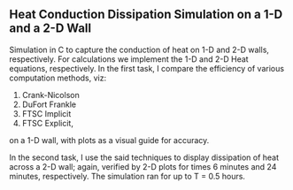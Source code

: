 ## **Heat Conduction Dissipation Simulation on a 1-D and a 2-D Wall**

Simulation in C to capture the conduction of heat on 1-D and 2-D walls, respectively. For calculations we implement the 1-D and 2-D Heat equations, respectively.
In the first task, I compare the efficiency of various computation methods, viz:
1. Crank-Nicolson
2. DuFort Frankle
3. FTSC Implicit
4. FTSC Explicit, 

on a 1-D wall, with plots as a visual guide for accuracy. 

In the second task, I use the said techniques to display dissipation of heat across a 2-D wall; again, verified by 2-D plots for times 6 minutes and 24 minutes, respectively. 
The simulation ran for up to T = 0.5 hours. 


